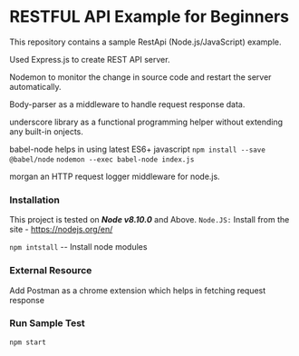 # RESTFUL API Example for Beginners

This repository contains a sample RestApi (Node.js/JavaScript) example.

Used Express.js to create REST API server.

Nodemon to monitor the change in source code and restart the server automatically.

Body-parser as a middleware to handle request response data.

underscore library as a functional programming helper without extending any built-in onjects.

babel-node helps in using latest ES6+ javascript
`npm install --save @babel/node`
`nodemon --exec babel-node index.js`

morgan an HTTP request logger middleware for node.js.

### Installation

This project is tested on **_Node v8.10.0_** and Above.
`Node.JS:` Install from the site - https://nodejs.org/en/

`npm intstall` -- Install node modules

### External Resource

Add Postman as a chrome extension which helps in fetching request response

### Run Sample Test

`npm start`
